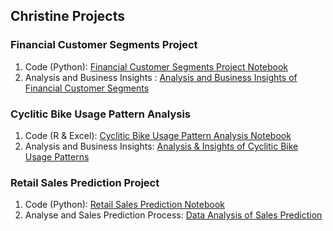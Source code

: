 ## Christine Projects

### Financial Customer Segments Project

1. Code (Python): [Financial Customer Segments Project Notebook](https://github.com/Christineding211/Christine_projects/blob/6a1a0ef81aa7cceabd1143ea6d23e3279f29920f/Financial%20Customer%20Segments%20Project.ipynb)
2. Analysis and Business Insights : [Analysis and Business Insights of Financial Customer Segments](https://github.com/Christineding211/Christine_projects/blob/35051d751961f17dd79f97e746e38774bab71335/Analysis%20%26%20Insights%20of%20Financial%20Customer%20Segments.md)

### Cyclitic Bike Usage Pattern Analysis
1. Code (R & Excel): [Cyclitic Bike Usage Pattern Analysis Notebook](https://github.com/Christineding211/Christine_projects/blob/2b98473d45a403db865b9647cf6306a9eaaed62f/Cyclitic%20Bike%20Usage%20Pattern%20Project.Rmd)
2. Analysis and Business Insights: [Analysis & Insights of Cyclitic Bike Usage Patterns](https://github.com/Christineding211/Christine_projects/blob/ba20086497e81a56645984afa39d8caf75574309/Analysis%20%26%20Insights%20of%20Cyclitic%20Bike%20Usage%20Patterns.md)

### Retail Sales Prediction Project
1. Code (Python): [Retail Sales Prediction Notebook](https://github.com/Christineding211/Christine_projects/blob/c7e2dbca2665d27bfc956c5bebc0e10d0eff0cf1/Sales%20Prediction%20in%20retail%20.ipynb)
2. Analyse and Sales Prediction Process: [Data Analysis of Sales Prediction](https://github.com/Christineding211/Christine_projects/blob/860d7a85ad38ef071e542db579de311f41f63f9b/Analysis%20of%20Sales%20Prediction%20Project.md)
